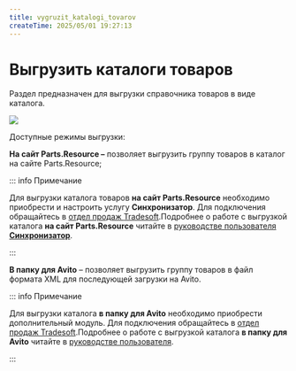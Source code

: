 ```yaml
---
title: vygruzit_katalogi_tovarov
createTime: 2025/05/01 19:27:13
---
```

# Выгрузить каталоги товаров

Раздел предназначен для выгрузки справочника товаров в виде каталога.

![](Aspose.Words.83ab1c44-6b28-430a-a5f2-4d9e6ba1abd4.892.png)

Доступные режимы выгрузки:

**На сайт Parts.Resource –** позволяет выгрузить группу товаров в каталог на сайте Parts.Resource;

::: info Примечание

Для выгрузки каталога товаров **на сайт Parts.Resource** необходимо приобрести и настроить услугу **Синхронизатор**. Для подключения обращайтесь в [отдел продаж ](https://www.tradesoft.ru/about/contacts/)[Tradesoft](https://www.tradesoft.ru/about/contacts/).Подробнее о работе с выгрузкой каталога **на сайт Parts.Resource** читайте в [руководстве пользователя **Синхронизатор**](https://product-doc.tradesoft.ru/ai/synch/index.htm).

:::

**В папку для Avito** – позволяет выгрузить группу товаров в файл формата XML для последующей загрузки на Avito.

::: info Примечание

Для выгрузки каталога **в папку для Avito** необходимо приобрести дополнительный модуль. Для подключения обращайтесь в [отдел продаж ](https://www.tradesoft.ru/about/contacts/)[Tradesoft](https://www.tradesoft.ru/about/contacts/).Подробнее о работе с выгрузкой каталога **в папку для Avito** читайте в [руководстве пользователя](https://product-doc.tradesoft.ru/ai/export_avito/index.htm).

:::